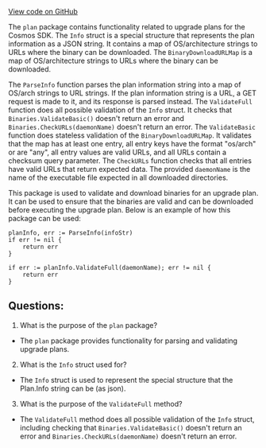 [View code on GitHub](https://github.com/cosmos/cosmos-sdk.git/x/upgrade/plan/info.go)

The `plan` package contains functionality related to upgrade plans for the Cosmos SDK. The `Info` struct is a special structure that represents the plan information as a JSON string. It contains a map of OS/architecture strings to URLs where the binary can be downloaded. The `BinaryDownloadURLMap` is a map of OS/architecture strings to URLs where the binary can be downloaded. 

The `ParseInfo` function parses the plan information string into a map of OS/arch strings to URL strings. If the plan information string is a URL, a GET request is made to it, and its response is parsed instead. The `ValidateFull` function does all possible validation of the `Info` struct. It checks that `Binaries.ValidateBasic()` doesn't return an error and `Binaries.CheckURLs(daemonName)` doesn't return an error. The `ValidateBasic` function does stateless validation of the `BinaryDownloadURLMap`. It validates that the map has at least one entry, all entry keys have the format "os/arch" or are "any", all entry values are valid URLs, and all URLs contain a checksum query parameter. The `CheckURLs` function checks that all entries have valid URLs that return expected data. The provided `daemonName` is the name of the executable file expected in all downloaded directories. 

This package is used to validate and download binaries for an upgrade plan. It can be used to ensure that the binaries are valid and can be downloaded before executing the upgrade plan. Below is an example of how this package can be used:

```
planInfo, err := ParseInfo(infoStr)
if err != nil {
    return err
}

if err := planInfo.ValidateFull(daemonName); err != nil {
    return err
}
```
## Questions: 
 1. What is the purpose of the `plan` package?
- The `plan` package provides functionality for parsing and validating upgrade plans.

2. What is the `Info` struct used for?
- The `Info` struct is used to represent the special structure that the Plan.Info string can be (as json).

3. What is the purpose of the `ValidateFull` method?
- The `ValidateFull` method does all possible validation of the `Info` struct, including checking that `Binaries.ValidateBasic()` doesn't return an error and `Binaries.CheckURLs(daemonName)` doesn't return an error.
